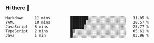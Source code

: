 ### Hi there 👋

<!--START_SECTION:waka-->
```text
Markdown     11 mins         ████████░░░░░░░░░░░░░░░░░   31.85 % 
YAML         10 mins         ███████░░░░░░░░░░░░░░░░░░   28.57 % 
JavaScript   8 mins          ██████░░░░░░░░░░░░░░░░░░░   23.77 % 
TypeScript   2 mins          █▒░░░░░░░░░░░░░░░░░░░░░░░   05.61 % 
Java         1 min           █░░░░░░░░░░░░░░░░░░░░░░░░   03.96 % 
```
<!--END_SECTION:waka-->

<!--
**klieber/klieber** is a ✨ _special_ ✨ repository because its `README.md` (this file) appears on your GitHub profile.

Here are some ideas to get you started:

- 🔭 I’m currently working on ...
- 🌱 I’m currently learning ...
- 👯 I’m looking to collaborate on ...
- 🤔 I’m looking for help with ...
- 💬 Ask me about ...
- 📫 How to reach me: ...
- 😄 Pronouns: ...
- ⚡ Fun fact: ...
-->
